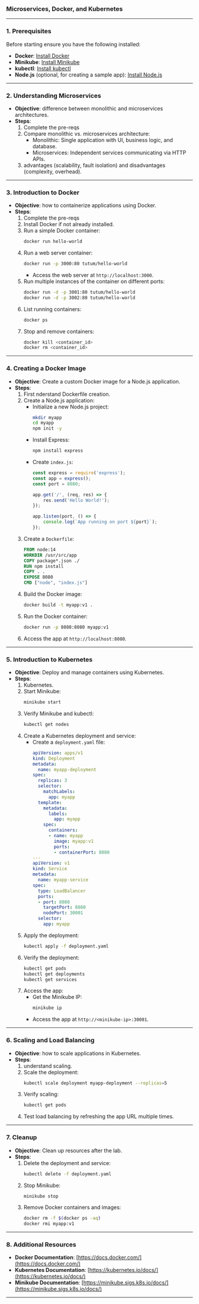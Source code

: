 ### **Microservices, Docker, and Kubernetes**

---

### **1. Prerequisites**
Before starting   ensure you have the following installed:
- **Docker**: [Install Docker](https://docs.docker.com/get-docker/)
- **Minikube**: [Install Minikube](https://minikube.sigs.k8s.io/docs/start/)
- **kubectl**: [Install kubectl](https://kubernetes.io/docs/tasks/tools/)
- **Node.js** (optional, for creating a sample app): [Install Node.js](https://nodejs.org/)

---

### **2. Understanding Microservices**
- **Objective**: difference between monolithic and microservices architectures.
- **Steps**:
  1. Complete the pre-reqs
  2. Compare monolithic vs. microservices architecture:
     - Monolithic: Single application with UI, business logic, and database.
     - Microservices: Independent services communicating via HTTP APIs.
  3.  advantages (scalability, fault isolation) and disadvantages (complexity, overhead).

---

### **3. Introduction to Docker**
- **Objective**:  how to containerize applications using Docker.
- **Steps**:
  1. Complete the pre-reqs
  2. Install Docker if not already installed.
  3. Run a simple Docker container:
     ```bash
     docker run hello-world
     ```
  4. Run a web server container:
     ```bash
     docker run -p 3000:80 tutum/hello-world
     ```
     - Access the web server at `http://localhost:3000`.
  5. Run multiple instances of the container on different ports:
     ```bash
     docker run -d -p 3001:80 tutum/hello-world
     docker run -d -p 3002:80 tutum/hello-world
     ```
  6. List running containers:
     ```bash
     docker ps
     ```
  7. Stop and remove containers:
     ```bash
     docker kill <container_id>
     docker rm <container_id>
     ```

---

### **4. Creating a Docker Image**
- **Objective**: Create a custom Docker image for a Node.js application.
- **Steps**:
  1. First nderstand Dockerfile creation.
  2. Create a Node.js application:
     - Initialize a new Node.js project:
       ```bash
       mkdir myapp
       cd myapp
       npm init -y
       ```
     - Install Express:
       ```bash
       npm install express
       ```
     - Create `index.js`:
       ```javascript
       const express = require('express');
       const app = express();
       const port = 8080;

       app.get('/', (req, res) => {
           res.send('Hello World!');
       });

       app.listen(port, () => {
           console.log(`App running on port ${port}`);
       });
       ```
  3. Create a `Dockerfile`:
     ```dockerfile
     FROM node:14
     WORKDIR /usr/src/app
     COPY package*.json ./
     RUN npm install
     COPY . .
     EXPOSE 8080
     CMD ["node", "index.js"]
     ```
  4. Build the Docker image:
     ```bash
     docker build -t myapp:v1 .
     ```
  5. Run the Docker container:
     ```bash
     docker run -p 8080:8080 myapp:v1
     ```
  6. Access the app at `http://localhost:8080`.

---

### **5. Introduction to Kubernetes**
- **Objective**: Deploy and manage containers using Kubernetes.
- **Steps**:
  1. Kubernetes.
  2. Start Minikube:
     ```bash
     minikube start
     ```
  3. Verify Minikube and kubectl:
     ```bash
     kubectl get nodes
     ```
  4. Create a Kubernetes deployment and service:
     - Create a `deployment.yaml` file:
       ```yaml
       apiVersion: apps/v1
       kind: Deployment
       metadata:
         name: myapp-deployment
       spec:
         replicas: 3
         selector:
           matchLabels:
             app: myapp
         template:
           metadata:
             labels:
               app: myapp
           spec:
             containers:
             - name: myapp
               image: myapp:v1
               ports:
               - containerPort: 8080
       ---
       apiVersion: v1
       kind: Service
       metadata:
         name: myapp-service
       spec:
         type: LoadBalancer
         ports:
         - port: 8080
           targetPort: 8080
           nodePort: 30001
         selector:
           app: myapp
       ```
  5. Apply the deployment:
     ```bash
     kubectl apply -f deployment.yaml
     ```
  6. Verify the deployment:
     ```bash
     kubectl get pods
     kubectl get deployments
     kubectl get services
     ```
  7. Access the app:
     - Get the Minikube IP:
       ```bash
       minikube ip
       ```
     - Access the app at `http://<minikube-ip>:30001`.

---

### **6. Scaling and Load Balancing**
- **Objective**:  how to scale applications in Kubernetes.
- **Steps**:
  1. understand scaling.
  2. Scale the deployment:
     ```bash
     kubectl scale deployment myapp-deployment --replicas=5
     ```
  3. Verify scaling:
     ```bash
     kubectl get pods
     ```
  4. Test load balancing by refreshing the app URL multiple times.

---

### **7. Cleanup**
- **Objective**: Clean up resources after the lab.
- **Steps**:
  1. Delete the deployment and service:
     ```bash
     kubectl delete -f deployment.yaml
     ```
  2. Stop Minikube:
     ```bash
     minikube stop
     ```
  3. Remove Docker containers and images:
     ```bash
     docker rm -f $(docker ps -aq)
     docker rmi myapp:v1
     ```

---

### **8. Additional Resources**
- **Docker Documentation**: [https://docs.docker.com/](https://docs.docker.com/)
- **Kubernetes Documentation**: [https://kubernetes.io/docs/](https://kubernetes.io/docs/)
- **Minikube Documentation**: [https://minikube.sigs.k8s.io/docs/](https://minikube.sigs.k8s.io/docs/)

---

